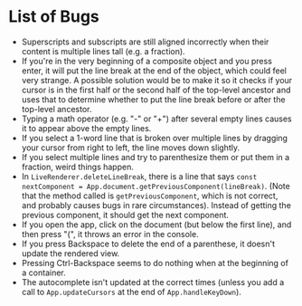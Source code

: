 # List of Bugs
- Superscripts and subscripts are still aligned incorrectly when their content is multiple lines tall (e.g. a fraction).
- If you're in the very beginning of a composite object and you press enter, it will put the line break at the end of the object, which could feel very strange. A possible solution would be to make it so it checks if your cursor is in the first half or the second half of the top-level ancestor and uses that to determine whether to put the line break before or after the top-level ancestor.
- Typing a math operator (e.g. "-" or "+") after several empty lines causes it to appear above the empty lines.
- If you select a 1-word line that is broken over multiple lines by dragging your cursor from right to left, the line moves down slightly.
- If you select multiple lines and try to parenthesize them or put them in a fraction, weird things happen.
- In `LiveRenderer.deleteLineBreak`, there is a line that says `const nextComponent = App.document.getPreviousComponent(lineBreak)`. (Note that the method called is `getPreviousComponent`, which is not correct, and probably causes bugs in rare circumstances). Instead of getting the previous component, it should get the next component.
- If you open the app, click on the document (but below the first line), and then press "(", it throws an error in the console.
- If you press Backspace to delete the end of a parenthese, it doesn't update the rendered view.
- Pressing Ctrl-Backspace seems to do nothing when at the beginning of a container.
- The autocomplete isn't updated at the correct times (unless you add a call to `App.updateCursors` at the end of `App.handleKeyDown`).
